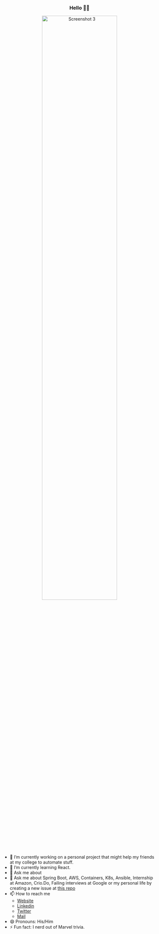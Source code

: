 <h3 align="center">Hello 👋🏻</h3>
<p align="center">
  <a href="https://karngyan.com" target="_blank">
    <img alt="Screenshot 3" src="https://d3sqnkz18v1llr.cloudfront.net/ProfileGif.gif" width="70%"/>
  </a>
</p>

- 🔭 I’m currently working on a personal project that might help my friends at my college to automate stuff.
- 🌱 I’m currently learning React.
- 💬 Ask me about 
- 💬 Ask me about Spring Boot, AWS, Containers, K8s, Ansible, Internship at Amazon, Crio.Do, Failing interviews at Google or my personal life by creating a new issue at [this repo](https://github.com/karngyan/karngyan/issues/new?assignees=&labels=question&template=custom.md&title=Question%3A+%5BYour-Title%5D)
- 📫 How to reach me
  - [Website](https://karngyan.com)
  - [Linkedin](https://linkedin.com/in/karngyan)
  - [Twitter](https://twitter.com/gyankarn)
  - [Mail](mailto:mail@karngyan.com)
- 😄 Pronouns: His/Him
- ⚡ Fun fact: I nerd out of Marvel trivia.
